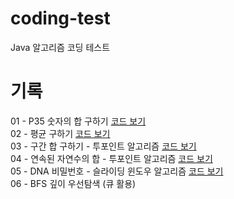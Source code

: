 # coding-test
Java 알고리즘 코딩 테스트

# 기록
01 - P35 숫자의 합 구하기 [코드 보기](https://github.com/owencity/coding-test/blob/main/src/P11720SumNumber.java) 
<br>
02 - 평균 구하기 [코드 보기](https://github.com/owencity/coding-test/blob/main/src/P1546_average.java)
<br>
03 - 구간 합 구하기 - 투포인트 알고리즘 [코드 보기](https://github.com/owencity/coding-test/blob/main/src/P11659_RangeSum.java)
<br>
04 - 연속된 자연수의 합 - 투포인트 알고리즘 [코드 보기](https://github.com/owencity/coding-test/blob/main/src/P2018_%EC%97%B0%EC%86%8D%EB%90%9C%EC%9E%90%EC%97%B0%EC%88%98%EC%9D%98%ED%95%A9.java)
<br>
05 - DNA 비밀번호 - 슬라이딩 윈도우 알고리즘 [코드 보기](https://github.com/owencity/coding-test/blob/main/src/P12981_DNA%EB%B9%84%EB%B0%80%EB%B2%88%ED%98%B8.java)
<br>
06 - BFS 깊이 우선탐색 (큐 활용) 
